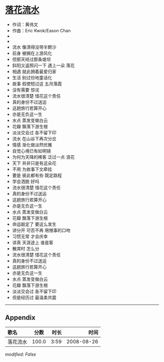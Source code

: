 # [落花流水](https://music.163.com/song?id=64922)

* 作词：黄伟文
* 作曲：Eric Kwok/Eason Chan
*
*
* 流水 像清得没带半颗沙
* 前身 被搁在上游风化
* 但那天经过那条堤坝
* 斜阳又返照闪一下 遇上一朵 落花
* 相遇 就此拥着最爱归家
* 生活 别过份地童话化
* 故事 假使短过这 五月落霞
* 没有需要 惊诧
* 流水很清楚 惜花这个责任
* 真的身份不过送运
* 这趟旅行若算开心
* 亦是无负这一生
* 水点 蒸发变做白云
* 花瓣 飘落下游生根
* 淡淡交会过 各不留下印
* 流水 在山谷下再次分岔
* 情感 渐化做淡然优雅
* 自觉心境已有如明镜
* 为何为天降的稀客 泛过一点 浪花
* 天下 并非只是有这朵花
* 不用 为故事下文牵挂
* 要是 彼此都有些 既定路程
* 学会洒脱 好吗
* 流水很清楚 惜花这个责任
* 真的身份不过送运
* 这趟旅行若算开心
* 亦是无负这一生
* 水点 蒸发变做白云
* 花瓣 飘落下游生根
* 命运敲定了 要这么发生
* 讲分开 可否不再 用憾事的口吻
* 习惯无常 才会庆幸
* 讲真 天涯途上 谁是客
* 散席时 怎么分
* 流水很清楚 惜花这个责任
* 真的身份不过送运
* 这趟旅行若算开心
* 亦是无负这一生
* 水点 蒸发变做白云
* 花瓣 飘落下游生根
* 淡淡交会过 各不留下印
* 但是经历过 最温柔共震


---

## Appendix

|歌名|分数|时长|时间|
|:---|:---:|---:|---:|
|落花流水|100.0|3:59|2008-08-26

*modified: False*